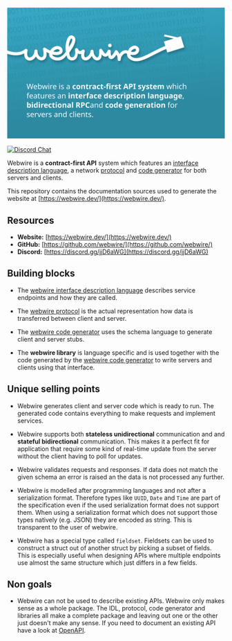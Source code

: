 ![webwire logo](./teaser.svg)

[![Discord Chat](https://img.shields.io/discord/726922033039933472?label=Discord+Chat&color=%23677bc4&logo=discord&logoColor=white&style=for-the-badge)](https://discord.gg/jjD6aWG)

Webwire is a **contract-first API** system which features an
[interface description language](./idl.md),
a network [protocol](./protocol/index.md) and
[code generator](./codegen.md) for both servers and clients.

This repository contains the documentation sources used to generate
the website at [https://webwire.dev/](https://webwire.dev/).

## Resources

- **Website:** [https://webwire.dev/](https://webwire.dev/)
- **GitHub:** [https://github.com/webwire/](https://github.com/webwire/)
- **Discord:** [https://discord.gg/jjD6aWG](https://discord.gg/jjD6aWG)

## Building blocks

- The [webwire interface description language](/idl.md)
  describes service endpoints and how they are called.

- The [webwire protocol](/protocol.md) is the actual representation
  how data is transferred between client and server.

- The [webwire code generator](/codegen.md) uses the schema
  language to generate client and server stubs.

- The **webwire library** is language specific and is used together
  with the code generated by the [webwire code generator](/codegen.md)
  to write servers and clients using that interface.


## Unique selling points

- Webwire generates client and server code which is ready to run. The
  generated code contains everything to make requests and implement
  services.

- Webwire supports both **stateless unidirectional** communication and and
  **stateful bidirectional** communication. This makes it a perfect fit for
  application that require some kind of real-time update from the server
  without the client having to poll for updates.

- Webwire validates requests and responses. If data does not match the
  given schema an error is raised an the data is not processed any
  further.

- Webwire is modelled after programming languages and not after a
  serialization format. Therefore types like `UUID`, `Date` and `Time`
  are part of the specification even if the used serialization format
  does not support them. When using a serialization format which does
  not support those types natively (e.g. JSON) they are encoded as
  string. This is transparent to the user of webwire.

- Webwire has a special type called `fieldset`. Fieldsets can be used to
  construct a struct out of another struct by picking a subset of fields.
  This is especially useful when designing APIs where multiple endpoints
  use almost the same structure which just differs in a few fields.


## Non goals

- Webwire can not be used to describe existing APIs. Webwire only makes
  sense as a whole package. The IDL, protocol, code generator and
  libraries all make a complete package and leaving out one or the other
  just doesn't make any sense. If you need to document an existing API
  have a look at
  [OpenAPI](https://swagger.io/docs/specification/about/).
